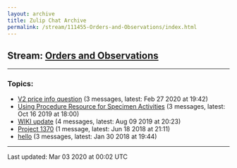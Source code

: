 ```yaml
---
layout: archive
title: Zulip Chat Archive
permalink: /stream/111455-Orders-and-Observations/index.html
---
```


## Stream: [Orders and Observations](https://hl7webmaster.github.io/zulip-hl7-org/stream/111455-Orders-and-Observations/index.html)
---

### Topics:

* [V2 price info question](topic/V2.20price.20info.20question.html) (3 messages, latest: Feb 27 2020 at 19:42)
* [Using Procedure Resource for Specimen Activities](topic/Using.20Procedure.20Resource.20for.20Specimen.20Activities.html) (3 messages, latest: Oct 16 2019 at 18:00)
* [WIKI update](topic/WIKI.20update.html) (4 messages, latest: Aug 09 2019 at 20:23)
* [Project 1370](topic/Project.201370.html) (1 message, latest: Jun 18 2018 at 21:11)
* [hello](topic/hello.html) (3 messages, latest: Jan 30 2018 at 19:44)

<hr><p>Last updated: Mar 03 2020 at 00:02 UTC</p>